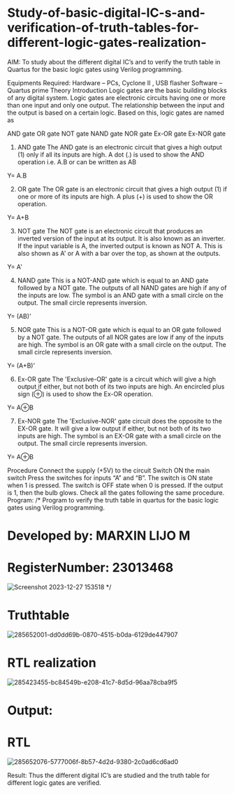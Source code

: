 # Study-of-basic-digital-IC-s-and-verification-of-truth-tables-for-different-logic-gates-realization-
 AIM:
To study about the different digital IC’s and to verify the truth table in Quartus for the basic logic gates using Verilog programming.

Equipments Required:
Hardware – PCs, Cyclone II , USB flasher
Software – Quartus prime
Theory
Introduction
Logic gates are the basic building blocks of any digital system. Logic gates are electronic circuits having one or more than one input and only one output. The relationship between the input and the output is based on a certain logic. Based on this, logic gates are named as

AND gate
OR gate
NOT gate
NAND gate
NOR gate
Ex-OR gate
Ex-NOR gate
1) AND gate
The AND gate is an electronic circuit that gives a high output (1) only if all its inputs are high. A dot (.) is used to show the AND operation i.e. A.B or can be written as AB

Y= A.B

2) OR gate
The OR gate is an electronic circuit that gives a high output (1) if one or more of its inputs are high. A plus (+) is used to show the OR operation.

Y= A+B

3) NOT gate
The NOT gate is an electronic circuit that produces an inverted version of the input at its output. It is also known as an inverter. If the input variable is A, the inverted output is known as NOT A. This is also shown as A' or A with a bar over the top, as shown at the outputs.

Y= A'

4) NAND gate
This is a NOT-AND gate which is equal to an AND gate followed by a NOT gate. The outputs of all NAND gates are high if any of the inputs are low. The symbol is an AND gate with a small circle on the output. The small circle represents inversion.

Y= (AB)’

5) NOR gate
This is a NOT-OR gate which is equal to an OR gate followed by a NOT gate. The outputs of all NOR gates are low if any of the inputs are high. The symbol is an OR gate with a small circle on the output. The small circle represents inversion.

Y= (A+B)’

6) Ex-OR gate
The 'Exclusive-OR' gate is a circuit which will give a high output if either, but not both of its two inputs are high. An encircled plus sign (⊕) is used to show the Ex-OR operation.

Y= A⊕B

7) Ex-NOR gate
The 'Exclusive-NOR' gate circuit does the opposite to the EX-OR gate. It will give a low output if either, but not both of its two inputs are high. The symbol is an EX-OR gate with a small circle on the output. The small circle represents inversion.

Y= A⊕B

Procedure
Connect the supply (+5V) to the circuit
Switch ON the main switch
Press the switches for inputs “A” and “B”. The switch is ON state when 1 is pressed. The switch is OFF state when 0 is pressed.
If the output is 1, then the bulb glows.
Check all the gates following the same procedure.
Program:
/*
Program to verify the truth table in quartus for the basic logic gates using Verilog programming.
# Developed by: MARXIN LIJO M
# RegisterNumber:  23013468
![Screenshot 2023-12-27 153518](https://github.com/MARXINLIJO/Study-of-basic-digital-IC-s-and-verification-of-truth-tables-for-different-logic-gates-realization-/assets/145742540/c7b3f43e-9b5b-444e-8988-28f5e1cb293c)
*/
# Truthtable

![285652001-dd0dd69b-0870-4515-b0da-6129de447907](https://github.com/MARXINLIJO/Study-of-basic-digital-IC-s-and-verification-of-truth-tables-for-different-logic-gates-realization-/assets/145742540/b026298e-7c72-4912-95fa-17661a46dd3b)

# RTL realization
![285423455-bc84549b-e208-41c7-8d5d-96aa78cba9f5](https://github.com/MARXINLIJO/Study-of-basic-digital-IC-s-and-verification-of-truth-tables-for-different-logic-gates-realization-/assets/145742540/b4c6eee3-2799-4cbe-8af3-77fcceb035f3)

# Output:
# RTL
![285652076-5777006f-8b57-4d2d-9380-2c0ad6cd6ad0](https://github.com/MARXINLIJO/Study-of-basic-digital-IC-s-and-verification-of-truth-tables-for-different-logic-gates-realization-/assets/145742540/1cb3e956-a31e-49ab-af72-dde345400b8f)

Result:
Thus the different digital IC’s are studied and the truth table for different logic gates are verified.
